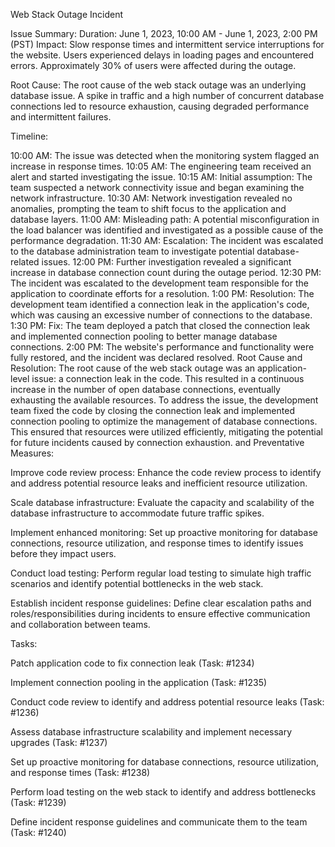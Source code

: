 Web Stack Outage Incident

Issue Summary:
Duration: June 1, 2023, 10:00 AM - June 1, 2023, 2:00 PM (PST)
Impact: Slow response times and intermittent service interruptions for the website. Users experienced delays in loading pages and encountered errors. Approximately 30% of users were affected during the outage.

Root Cause:
The root cause of the web stack outage was an underlying database issue. A spike in traffic and a high number of concurrent database connections led to resource exhaustion, causing degraded performance and intermittent failures.

Timeline:

10:00 AM: The issue was detected when the monitoring system flagged an increase in response times.
10:05 AM: The engineering team received an alert and started investigating the issue.
10:15 AM: Initial assumption: The team suspected a network connectivity issue and began examining the network infrastructure.
10:30 AM: Network investigation revealed no anomalies, prompting the team to shift focus to the application and database layers.
11:00 AM: Misleading path: A potential misconfiguration in the load balancer was identified and investigated as a possible cause of the performance degradation.
11:30 AM: Escalation: The incident was escalated to the database administration team to investigate potential database-related issues.
12:00 PM: Further investigation revealed a significant increase in database connection count during the outage period.
12:30 PM: The incident was escalated to the development team responsible for the application to coordinate efforts for a resolution.
1:00 PM: Resolution: The development team identified a connection leak in the application's code, which was causing an excessive number of connections to the database.
1:30 PM: Fix: The team deployed a patch that closed the connection leak and implemented connection pooling to better manage database connections.
2:00 PM: The website's performance and functionality were fully restored, and the incident was declared resolved.
Root Cause and Resolution:
The root cause of the web stack outage was an application-level issue: a connection leak in the code. This resulted in a continuous increase in the number of open database connections, eventually exhausting the available resources. To address the issue, the development team fixed the code by closing the connection leak and implemented connection pooling to optimize the management of database connections. This ensured that resources were utilized efficiently, mitigating the potential for future incidents caused by connection exhaustion.
 and Preventative Measures:

Improve code review process: Enhance the code review process to identify and address potential resource leaks and inefficient resource utilization.

Scale database infrastructure: Evaluate the capacity and scalability of the database infrastructure to accommodate future traffic spikes.

Implement enhanced monitoring: Set up proactive monitoring for database connections, resource utilization, and response times to identify issues before they impact users.

Conduct load testing: Perform regular load testing to simulate high traffic scenarios and identify potential bottlenecks in the web stack.

Establish incident response guidelines: Define clear escalation paths and roles/responsibilities during incidents to ensure effective communication and collaboration between teams.

Tasks:

Patch application code to fix connection leak (Task: #1234)

Implement connection pooling in the application (Task: #1235)

Conduct code review to identify and address potential resource leaks (Task: #1236)

Assess database infrastructure scalability and implement necessary upgrades (Task: #1237)

Set up proactive monitoring for database connections, resource utilization, and response times (Task: #1238)

Perform load testing on the web stack to identify and address bottlenecks (Task: #1239)

Define incident response guidelines and communicate them to the team (Task: #1240)
